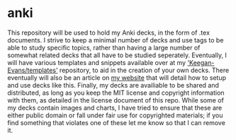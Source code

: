 # anki
This repository will be used to hold my Anki decks, in the form of .tex documents. I strive to keep a minimal number of decks and use tags to be able to study specific topics, rather than having a large number of somewhat related decks that all have to be studied seperately. Eventually, I will have various templates and snippets available over at my ['Keegan-Evans/templates'](github.com/Keegan-Evans/templates) repository, to aid in the creation of your own decks. There eventually will also be an article on [my website](keeganevans.com) that will detail how to setup and use decks like this. Finally, my decks are availiable to be shared and distributed, as long as you keep the MIT license and copyright information with them, as detailed in the license document of this repo. While some of my decks contain images and charts, I have tried to ensure that these are either public domain or fall under fair use for copyrighted materials; if you find something that violates one of these let me know so that I can remove it.
